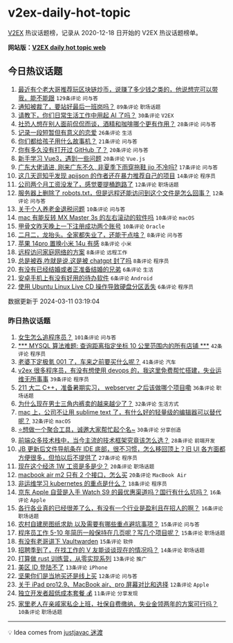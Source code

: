 # v2ex-daily-hot-topic

[V2EX](https://www.v2ex.com/) 热议话题榜，记录从 2020-12-18 日开始的 V2EX 热议话题榜单。

**网站版：[V2EX daily hot topic web](https://boojack.github.io/v2ex-daily-hot-topic-web/)**

## 今日热议话题

<!-- TODAY BEGIN -->

1. [最近有个老大哥推荐玩区块链炒币，说赚了多少钱之类的，他说想完可以带我，能不能跟](https://www.v2ex.com/t/1022388) `129条评论` `问与答`
1. [通知被裁了，要站好最后一班岗吗？](https://www.v2ex.com/t/1022407) `89条评论` `职场话题`
1. [请教下，你们日常生活工作中用起 AI 了吗？](https://www.v2ex.com/t/1022384) `30条评论` `V2EX`
1. [社恐人想在别人面前侃侃而谈，酒精和咖啡哪个更有作用？](https://www.v2ex.com/t/1022389) `28条评论` `问与答`
1. [记录一段短暂但有意义的恋爱](https://www.v2ex.com/t/1022447) `26条评论` `生活`
1. [你们都给孩子用什么故事机？](https://www.v2ex.com/t/1022394) `21条评论` `问与答`
1. [你有多久没有打开过 GitHub 了？](https://www.v2ex.com/t/1022397) `20条评论` `问与答`
1. [新手学习 Vue3，遇到一些问题](https://www.v2ex.com/t/1022390) `20条评论` `Vue.js`
1. [广东大佬请进, 刚来广东不久, 非夏季下雨穿拖鞋 jio 不冷吗?](https://www.v2ex.com/t/1022417) `17条评论` `问与答`
1. [这几天逛知乎发现 apijson 的作者还在暴力推荐自己的项目](https://www.v2ex.com/t/1022435) `14条评论` `程序员`
1. [公司两个月工资没发了，感觉要提桶跑路了](https://www.v2ex.com/t/1022421) `12条评论` `职场话题`
1. [服务器上删除了 robots.txt，但是远程还能访问到这个文件是怎么回事？](https://www.v2ex.com/t/1022413) `12条评论` `问与答`
1. [关于个人养老金退税问题](https://www.v2ex.com/t/1022423) `10条评论` `问与答`
1. [mac 有能反转 MX Master 3s 的左右滚动的软件吗](https://www.v2ex.com/t/1022405) `10条评论` `macOS`
1. [甲骨文昨天晚上一下注册成功两个账号](https://www.v2ex.com/t/1022387) `10条评论` `Oracle`
1. [二月二，龙抬头。全家都失业了，还能干点啥？](https://www.v2ex.com/t/1022449) `8条评论` `问与答`
1. [苹果 14pro 置换小米 14u 有感](https://www.v2ex.com/t/1022433) `8条评论` `小米`
1. [远程访问家庭网络的方案](https://www.v2ex.com/t/1022418) `8条评论` `远程工作`
1. [总是被吞,咋就是说,这是被 chatgpt 封了吗](https://www.v2ex.com/t/1022410) `8条评论` `程序员`
1. [有没有已经结婚或者正准备结婚的兄弟](https://www.v2ex.com/t/1022455) `6条评论` `生活`
1. [安卓手机上有没有好用的待办软件](https://www.v2ex.com/t/1022450) `6条评论` `Android`
1. [使用 Ubuntu Linux Live CD 操作导致硬盘分区丢失](https://www.v2ex.com/t/1022386) `6条评论` `程序员`

数据更新于 2024-03-11 03:19:04

<!-- TODAY END -->

### 昨日热议话题

<!-- YESTERDAY BEGIN -->

1. [女生怎么追程序员？](https://www.v2ex.com/t/1022288) `101条评论` `问与答`
1. [*** MYSQL 算法难题: 查询距离指定坐标 10 公里范围内的所有店铺 ***](https://www.v2ex.com/t/1022313) `42条评论` `程序员`
1. [老婆下定极氪 001 了，车来之前要买什么呢？](https://www.v2ex.com/t/1022296) `41条评论` `汽车`
1. [v2ex 很多程序员，有没有想使用 devops 的，我这里免费帮忙搭建，失业运维无所事事](https://www.v2ex.com/t/1022274) `39条评论` `程序员`
1. [211 大二 C++，准备暑期实习， webserver 之后该做哪个项目嘞](https://www.v2ex.com/t/1022283) `36条评论` `职场话题`
1. [为什么现在男士三角内裤卖的越来越少了？](https://www.v2ex.com/t/1022258) `32条评论` `生活方式`
1. [mac 上，公司不让用 sublime text 了，有什么好的轻量级的编辑器可以替代呢？](https://www.v2ex.com/t/1022293) `32条评论` `macOS`
1. [⭐️想做一个聚合工具，诚邀大家帮忙起个名~](https://www.v2ex.com/t/1022309) `30条评论` `分享创造`
1. [前端众多技术栈中，当今主流的技术框架究竟该怎么选？](https://www.v2ex.com/t/1022253) `28条评论` `前端开发`
1. [JB 更新后文件导航条在 IDE 底部，很不习惯，怎么移回顶上？旧 UI 各方面都方便很多，但怕以后不提供了](https://www.v2ex.com/t/1022334) `27条评论` `程序员`
1. [现在这个经济 1W 工资是多是少？](https://www.v2ex.com/t/1022342) `20条评论` `职场话题`
1. [macbook air m2 只有 2 个接口，怎么买](https://www.v2ex.com/t/1022320) `20条评论` `MacBook Air`
1. [非运维学习 kubernetes 的重点是什么？](https://www.v2ex.com/t/1022305) `18条评论` `程序员`
1. [京东 Apple 自营是入手 Watch S9 的最优惠渠道吗？国行有什么坑吗？](https://www.v2ex.com/t/1022375) `16条评论` `Apple`
1. [各行各业真的已经很差了么，有没有一个行业是盈利且在招人的啊？](https://www.v2ex.com/t/1022353) `16条评论` `职场话题`
1. [农村自建房图纸求助 以及需要有哪些重点避坑事项？](https://www.v2ex.com/t/1022306) `15条评论` `问与答`
1. [程序员工作 5-10 年简历一般保持在几页呢？写几个项目呢？](https://www.v2ex.com/t/1022280) `15条评论` `职场话题`
1. [有没有老哥讲下 Vaultwarden](https://www.v2ex.com/t/1022250) `15条评论` `软件`
1. [招聘季到了，在找工作的 V 友能谈谈现在的情况吗？](https://www.v2ex.com/t/1022300) `14条评论` `职场话题`
1. [打算做 rust 训练营，从零实现系列](https://www.v2ex.com/t/1022234) `13条评论` `推广`
1. [美区 ID 登陆不了](https://www.v2ex.com/t/1022217) `13条评论` `iPhone`
1. [坚果你们是当地买还是线上买](https://www.v2ex.com/t/1022273) `12条评论` `问与答`
1. [关于 iPad pro12.9、MacBook air、pro 屏幕对比和选择](https://www.v2ex.com/t/1022265) `12条评论` `Apple`
1. [独立开发者超低成本套餐 💰](https://www.v2ex.com/t/1022290) `11条评论` `分享发现`
1. [家里老人在亲戚家私企上班，社保自费缴纳，失业金领两年的方案可行吗？](https://www.v2ex.com/t/1022327) `10条评论` `职场话题`

<!-- YESTERDAY END -->

---

💡 Idea comes from [justjavac 迷渡](https://github.com/justjavac/)
